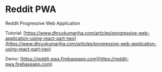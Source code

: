 # Reddit PWA
Reddit Progressive Web Application


Tutorial:
[https://www.dhruvkumarjha.com/articles/progressive-web-application-using-react-part-two](https://www.dhruvkumarjha.com/articles/progressive-web-application-using-react-part-two)


Demo:
[https://reddit-pwa.firebaseapp.com](https://reddit-pwa.firebaseapp.com)

